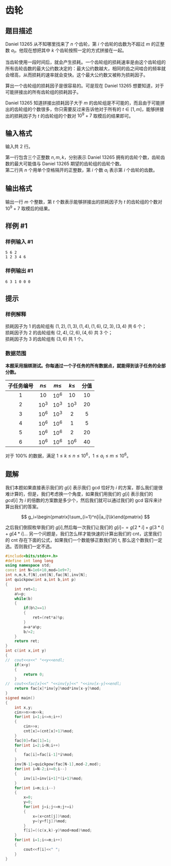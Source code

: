 # 齿轮

## 题目描述

Daniel 13265 从不知哪里找来了 $n$ 个齿轮，第 $i$ 个齿轮的齿数为不超过 $m$ 的正整数 $a_i$。他现在想把其中 $k$ 个齿轮按照一定的方式拼接在一起。

当齿轮使用一段时间后，就会产生损耗。一个齿轮组的损耗速率是由这个齿轮组的所有齿轮齿数的最大公约数决定的：最大公约数越大，相同的齿之间啮合的频率就会增高，从而损耗的速率就会变快。这个最大公约数又被称为损耗因子。

算出一个齿轮组的损耗因子是很容易的。可是现在 Daniel 13265 想要知道，对于可能拼接出的所有齿轮组的损耗因子。

Daniel 13265 知道拼接出损耗因子大于 $m$ 的齿轮组是不可能的，而且由于可能拼出的齿轮组的个数很多，你只需要反过来告诉他对于所有的 $t\in[1, m]$，能够拼接出的损耗因子为 $t$ 的齿轮组的个数对 $10^9+7$ 取模后的结果即可。

## 输入格式

输入共 $2$ 行。
  
第一行包含三个正整数 $n,m,k$，分别表示 Daniel 13265 拥有的齿轮个数，齿轮齿数的最大可能值与 Daniel 13265 期望的齿轮组的齿轮个数。  
第二行共 $n$ 个用单个空格隔开的正整数，第 $i$ 个数 $a_i$ 表示第 $i$ 个齿轮的齿数。

## 输出格式

输出一行 $m$ 个整数，第 $t$ 个数表示能够拼接出的损耗因子为 $t$ 的齿轮组的个数对 $10^9+7$ 取模后的结果。

## 样例 #1

### 样例输入 #1

```
5 6 2
1 2 3 4 6
```

### 样例输出 #1

```
6 3 1 0 0 0
```

## 提示

### 样例解释

损耗因子为 $1$ 的齿轮组有 $(1,2),(1,3),(1,4),(1,6),(2,3),(3,4)$ 共 $6$ 个；  
损耗因子为 $2$ 的齿轮组有 $(2,4),(2,6),(4,6)$ 共 $3$ 个；  
损耗因子为 $3$ 的齿轮组有 $(3,6)$ 共 $1$ 个。

### 数据范围

**本题采用捆绑测试。你每通过一个子任务的所有数据点，就能得到该子任务的全部分数。**

| 子任务编号 | $n\le$ | $m\le$ | $k\le$ | 分值 |
|:-:|:-:|:-:|:-:|:-:|
| $1$ | $10$ | $10^6$ | $10$ | $10$ |
| $2$ | $10^3$ | $10^3$ | $10^3$ | $20$ |
| $3$ | $10^6$ | $10^3$ | $2$ | $5$ |
| $4$ | $10^6$ | $10^6$ | $1$ | $5$ |
| $5$ | $10^6$ | $10^6$ | $2$ | $20$ |
| $6$ | $10^6$ | $10^6$ | $10^6$ | $40$ |

对于 $100\%$ 的数据，满足 $1\le k\le n\le10^6$，$1\le a_i\le m\le10^6$。

## 题解
我们本题如果直接表示我们的 $g[i]$ 表示我们 gcd 恰好为 $i$ 的方案，那么我们是很难计算的，但是，我们考虑换一个角度，如果我们用我们的 $g[i]$ 表示我们的 $gcd[i]$ 为 $i$ 的倍数的方案数是多少个，然后我们就可以通过我们的 gcd 容斥来计算出我们的答案。

$$
g_i=\begin{pmatrix}\sum_{i=1}^n[i|a_i]\\k\end{pmatrix}
$$

之后我们倒叙枚举我们的 $g[i]$,然后每一次我们让我们的 $g[i]-=g[2*i]+g[3*i]+g[4*i]\dots$
另一个问题是，我们怎么样才能快速的计算出我们的 cnt，这里我们的 cnt 存在下面的公式，如果我们一个数能够正数我们的 t, 那么这个数我们一定选。否则我们一定不选。

```cpp
#include<bits/stdc++.h>
#define int long long
using namespace std;
const int N=1e6+10,mod=1e9+7;
int n,m,k,f[N],cnt[N],fac[N],inv[N];
int quickpow(int a,int b,int p)
{
	int ret=1;
	a%=p;
	while(b)
	{
		if(b%2==1)
		{
			ret=(ret*a)%p;
		}
		a=a*a%p;
		b/=2;
	}
	return ret;
}
int c(int x,int y)
{
//	cout<<x<<" "<<y<<endl;
	if(x<y)
	{
		return 0;
	}
//	cout<<fac[x]<<" "<<inv[y]<<" "<<inv[x-y]<<endl;
	return fac[x]*inv[y]%mod*inv[x-y]%mod;
}
signed main()
{
	int x,y;
	cin>>n>>m>>k;
	for(int i=1;i<=n;i++)
	{
		cin>>x;
		cnt[x]=(cnt[x]+1)%mod;
	}
	fac[0]=fac[1]=1;
	for(int i=2;i<N;i++)
	{
		fac[i]=fac[i-1]*i%mod;
	}
	inv[N-1]=quickpow(fac[N-1],mod-2,mod);
	for(int i=N-2;i>=0;i--)
	{
		inv[i]=inv[i+1]*(i+1)%mod;
	}
	for(int i=m;i;i--)
	{
		x=0;
		y=0;
		for(int j=i;j<=m;j+=i)
		{
			x=(x+cnt[j])%mod;
			y=(y+f[j])%mod;
		}
		f[i]=((c(x,k)-y)%mod+mod)%mod;
	}
	for(int i=1;i<=m;i++)
	{
		cout<<f[i]<<" ";
	}
}

```